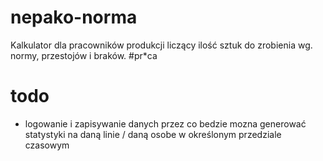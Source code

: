 # nepako-norma
Kalkulator dla pracowników produkcji liczący ilość sztuk do zrobienia wg. normy, przestojów i braków. #pr*ca


# todo
- logowanie i zapisywanie danych przez co bedzie mozna generować statystyki na daną linie / daną osobe w określonym przedziale czasowym
